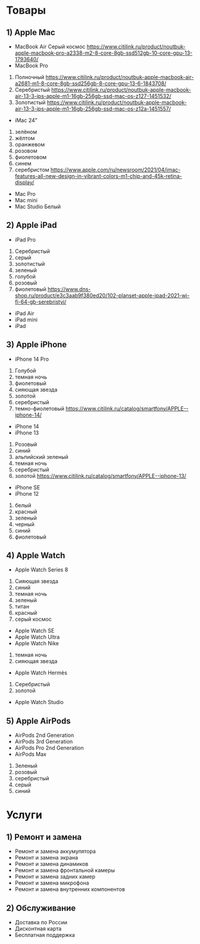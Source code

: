 # Товары

## 1) Apple Mac
* MacBook Air Серый космос https://www.citilink.ru/product/noutbuk-apple-macbook-pro-a2338-m2-8-core-8gb-ssd512gb-10-core-gpu-13-1793640/
* MacBook Pro
1. Полночный    https://www.citilink.ru/product/noutbuk-apple-macbook-air-a2681-m1-8-core-8gb-ssd256gb-8-core-gpu-13-6-1843708/
2. Серебристый  https://www.citilink.ru/product/noutbuk-apple-macbook-air-13-3-ips-apple-m1-16gb-256gb-ssd-mac-os-z127-1451532/
3. Золотистый   https://www.citilink.ru/product/noutbuk-apple-macbook-air-13-3-ips-apple-m1-16gb-256gb-ssd-mac-os-z12a-1451557/
* iMac 24”
1. зелёном
2. жёлтом
3. оранжевом
4. розовом
5. фиолетовом
6. синем
7. серебристом https://www.apple.com/ru/newsroom/2021/04/imac-features-all-new-design-in-vibrant-colors-m1-chip-and-45k-retina-display/
* Mac Pro
* Mac mini
* Mac Studio Белый
## 2) Apple iPad
* iPad Pro
1. Серебристый
2. серый
3. золотистый
4. зеленый
5. голубой
6. розовый
7. фиолетовый https://www.dns-shop.ru/product/e3c3aab9f380ed20/102-planset-apple-ipad-2021-wi-fi-64-gb-serebristyj/
* iPad Air
* iPad mini
* iPad
## 3) Apple iPhone
* iPhone 14 Pro
1. Голубой
2. темная ночь
3. фиолетовый
4. сияющая звезда
5. золотой
6. серебристый
7. темно-фиолетовый https://www.citilink.ru/catalog/smartfony/APPLE--iphone-14/
* iPhone 14
* iPhone 13 
1. Розовый
2. синий
3. альпийский зеленый
3. темная ночь
4. серебристый
5. золотой https://www.citilink.ru/catalog/smartfony/APPLE--iphone-13/
* iPhone SE 
* iPhone 12 
1. белый
2. красный
3. зеленый
4. черный
5. синий
6. фиолетовый
## 4) Apple Watch
* Apple Watch Series 8
1. Сияющая звезда
2. синий
3. темная ночь
4. зеленый
5. титан
6. красный
7. серый космос
* Apple Watch SE
* Apple Watch Ultra
* Apple Watch Nike 
1. темная ночь
2. сияющая звезда
* Apple Watch Hermès 
1. Серебристый
2. золотой
* Apple Watch Studio
## 5) Apple AirPods
* AirPods 2nd Generation
* AirPods 3rd Generation
* AirPods Pro 2nd Generation
* AirPods Max 
1. Зеленый
2. розовый
3. серебристый
4. серый
5. синий
# Услуги
## 1) Ремонт и замена
* Ремонт и замена аккумулятора
* Ремонт и замена экрана
* Ремонт и замена динамиков 
* Ремонт и замена фронтальной камеры
* Ремонт и замена задних камер
* Ремонт и замена микрофона 
* Ремонт и замена внутренних компонентов
## 2) Обслуживание
* Доставка по России
* Дисконтная карта
* Бесплатная поддержка

